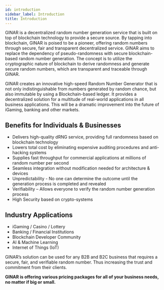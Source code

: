 ```yaml
---
id: introduction
sidebar_label: Introduction
title: Introduction
---
```


GINAR is a decentralized random number generation service that is built on top of blockchain technology to provide a secure source. By tapping into blockchain, GINAR is poised to be a pioneer, offering random numbers through secure, fair and transparent decentralized service. GINAR aims to replace the dependency of pseudo-randomness with secure blockchain-based random number generation. The concept is to utilize the cryptographic nature of blockchain to derive randomness and generate secure random numbers, which are transparent and traceable through GINAR.

GINAR creates an innovative high-speed Random Number Generator that is not only indistinguishable from numbers generated by random chance, but also immutable by using a Blockchain-based ledger. It provides a decentralized solution for a multitude of real-world applications in all business applications. This will be a dramatic improvement into the future of iGaming, banking and other markets.


## Benefits for Individuals & Businesses

-	Delivers high-quality dRNG service, providing full randomness based on blockchain technology
- Lowers total cost by eliminating expensive auditing procedures and anti-hacking systems
- Supplies fast throughput for commercial applications at millions of random number per second
- Seamless integration without modification needed for architecture & devices
- Unpredictability - No one can determine the outcome until the generation process is completed and revealed
- Verifiability – Allows everyone to verify the random number generation process
- High Security based on crypto-systems



## Industry Applications

-	iGaming / Casino / Lottery
-	Banking / Financial Institutions
-	Blockchain Developer Community
-	AI & Machine Learning
-	Internet of Things (IoT)



GINAR’s solution can be used for any B2B and B2C business that requires a secure, fair, and verifiable random number. Thus increasing the trust and commitment from their clients.

**GINAR is offering various pricing packages for all of your business needs, no matter if big or small.** 

